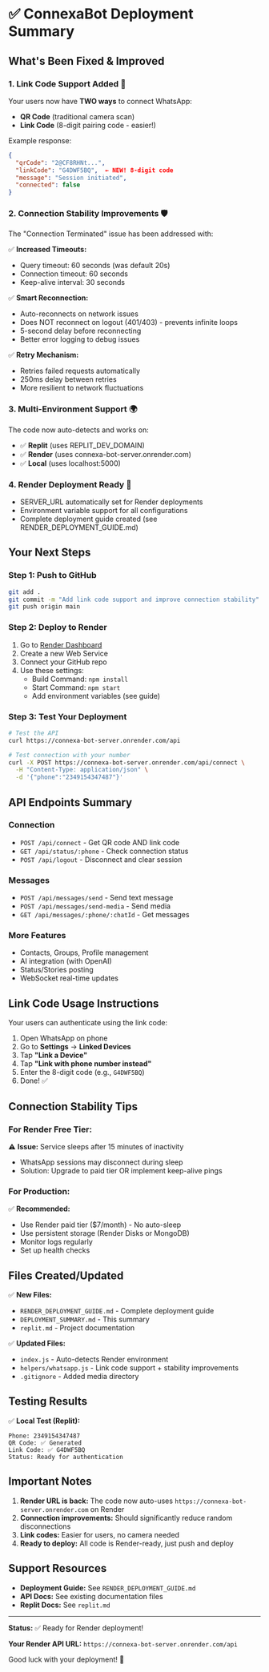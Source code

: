 # ✅ ConnexaBot Deployment Summary

## What's Been Fixed & Improved

### 1. **Link Code Support Added** 🔗
Your users now have **TWO ways** to connect WhatsApp:
- **QR Code** (traditional camera scan)
- **Link Code** (8-digit pairing code - easier!)

Example response:
```json
{
  "qrCode": "2@CF8RHNt...",
  "linkCode": "G4DWF5BQ",  ← NEW! 8-digit code
  "message": "Session initiated",
  "connected": false
}
```

### 2. **Connection Stability Improvements** 🛡️
The "Connection Terminated" issue has been addressed with:

✅ **Increased Timeouts:**
- Query timeout: 60 seconds (was default 20s)
- Connection timeout: 60 seconds
- Keep-alive interval: 30 seconds

✅ **Smart Reconnection:**
- Auto-reconnects on network issues
- Does NOT reconnect on logout (401/403) - prevents infinite loops
- 5-second delay before reconnecting
- Better error logging to debug issues

✅ **Retry Mechanism:**
- Retries failed requests automatically
- 250ms delay between retries
- More resilient to network fluctuations

### 3. **Multi-Environment Support** 🌍
The code now auto-detects and works on:
- ✅ **Replit** (uses REPLIT_DEV_DOMAIN)
- ✅ **Render** (uses connexa-bot-server.onrender.com)
- ✅ **Local** (uses localhost:5000)

### 4. **Render Deployment Ready** 🚀
- SERVER_URL automatically set for Render deployments
- Environment variable support for all configurations
- Complete deployment guide created (see RENDER_DEPLOYMENT_GUIDE.md)

## Your Next Steps

### Step 1: Push to GitHub
```bash
git add .
git commit -m "Add link code support and improve connection stability"
git push origin main
```

### Step 2: Deploy to Render
1. Go to [Render Dashboard](https://dashboard.render.com/)
2. Create a new Web Service
3. Connect your GitHub repo
4. Use these settings:
   - Build Command: `npm install`
   - Start Command: `npm start`
   - Add environment variables (see guide)

### Step 3: Test Your Deployment
```bash
# Test the API
curl https://connexa-bot-server.onrender.com/api

# Test connection with your number
curl -X POST https://connexa-bot-server.onrender.com/api/connect \
  -H "Content-Type: application/json" \
  -d '{"phone":"2349154347487"}'
```

## API Endpoints Summary

### Connection
- `POST /api/connect` - Get QR code AND link code
- `GET /api/status/:phone` - Check connection status
- `POST /api/logout` - Disconnect and clear session

### Messages
- `POST /api/messages/send` - Send text message
- `POST /api/messages/send-media` - Send media
- `GET /api/messages/:phone/:chatId` - Get messages

### More Features
- Contacts, Groups, Profile management
- AI integration (with OpenAI)
- Status/Stories posting
- WebSocket real-time updates

## Link Code Usage Instructions

Your users can authenticate using the link code:

1. Open WhatsApp on phone
2. Go to **Settings** → **Linked Devices**
3. Tap **"Link a Device"**
4. Tap **"Link with phone number instead"**
5. Enter the 8-digit code (e.g., `G4DWF5BQ`)
6. Done! ✅

## Connection Stability Tips

### For Render Free Tier:
⚠️ **Issue:** Service sleeps after 15 minutes of inactivity
- WhatsApp sessions may disconnect during sleep
- Solution: Upgrade to paid tier OR implement keep-alive pings

### For Production:
✅ **Recommended:**
- Use Render paid tier ($7/month) - No auto-sleep
- Use persistent storage (Render Disks or MongoDB)
- Monitor logs regularly
- Set up health checks

## Files Created/Updated

✅ **New Files:**
- `RENDER_DEPLOYMENT_GUIDE.md` - Complete deployment guide
- `DEPLOYMENT_SUMMARY.md` - This summary
- `replit.md` - Project documentation

✅ **Updated Files:**
- `index.js` - Auto-detects Render environment
- `helpers/whatsapp.js` - Link code support + stability improvements
- `.gitignore` - Added media directory

## Testing Results

✅ **Local Test (Replit):**
```
Phone: 2349154347487
QR Code: ✅ Generated
Link Code: ✅ G4DWF5BQ
Status: Ready for authentication
```

## Important Notes

1. **Render URL is back:** The code now auto-uses `https://connexa-bot-server.onrender.com` on Render
2. **Connection improvements:** Should significantly reduce random disconnections
3. **Link codes:** Easier for users, no camera needed
4. **Ready to deploy:** All code is Render-ready, just push and deploy

## Support Resources

- **Deployment Guide:** See `RENDER_DEPLOYMENT_GUIDE.md`
- **API Docs:** See existing documentation files
- **Replit Docs:** See `replit.md`

---

**Status:** ✅ Ready for Render deployment!

**Your Render API URL:** `https://connexa-bot-server.onrender.com/api`

Good luck with your deployment! 🚀
